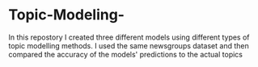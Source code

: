 # Topic-Modeling-

In this repostory I created three different models using different types of topic modelling methods. I used the same newsgroups dataset and then compared the accuracy of the models' predictions to the actual topics
